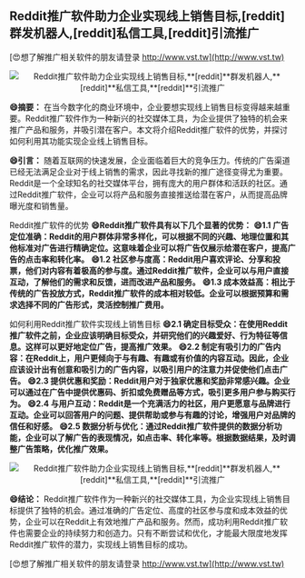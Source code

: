 ## **Reddit推广软件助力企业实现线上销售目标,**[reddit]**群发机器人,**[reddit]**私信工具,**[reddit]**引流推广**

[😍想了解推广相关软件的朋友请登录 http://www.vst.tw](http://www.vst.tw)

 <center><img src="https://vst.tw/MP4/tuiguang/png/5.png" alt="Reddit推广软件助力企业实现线上销售目标,**[reddit]**群发机器人,**[reddit]**私信工具,**[reddit]**引流推广"></center>

**😄摘要：**
在当今数字化的商业环境中，企业要想实现线上销售目标变得越来越重要。Reddit推广软件作为一种新兴的社交媒体工具，为企业提供了独特的机会来推广产品和服务，并吸引潜在客户。本文将介绍Reddit推广软件的优势，并探讨如何利用其功能实现企业线上销售目标。

**😄引言：**
随着互联网的快速发展，企业面临着巨大的竞争压力。传统的广告渠道已经无法满足企业对于线上销售的需求，因此寻找新的推广途径变得尤为重要。Reddit是一个全球知名的社交媒体平台，拥有庞大的用户群体和活跃的社区。通过Reddit推广软件，企业可以将产品和服务直接推送给潜在客户，从而提高品牌曝光度和销售量。

Reddit推广软件的优势
**😄Reddit推广软件具有以下几个显著的优势：**
**😄1.1 广告定位准确：Reddit的用户群体非常多样化，可以根据不同的兴趣、地理位置和其他标准对广告进行精确定位。这意味着企业可以将广告仅展示给潜在客户，提高广告的点击率和转化率。**
**😄1.2 社区参与度高：Reddit用户喜欢评论、分享和投票，他们对内容有着极高的参与度。通过Reddit推广软件，企业可以与用户直接互动，了解他们的需求和反馈，进而改进产品和服务。**
**😄1.3 成本效益高：相比于传统的广告投放方式，Reddit推广软件的成本相对较低。企业可以根据预算和需求选择不同的广告形式，灵活控制推广费用。**

如何利用Reddit推广软件实现线上销售目标
**😄2.1 确定目标受众：在使用Reddit推广软件之前，企业应该明确目标受众，并研究他们的兴趣爱好、行为特征等信息。这样可以更好地定位广告，提高推广效果。**
**😄2.2 制定有吸引力的广告内容：在Reddit上，用户更倾向于与有趣、有趣或有价值的内容互动。因此，企业应该设计出有创意和吸引力的广告内容，以吸引用户的注意力并促使他们点击广告。**
**😄2.3 提供优惠和奖励：Reddit用户对于独家优惠和奖励非常感兴趣。企业可以通过在广告中提供优惠码、折扣或免费赠品等方式，吸引更多用户参与购买行为。**
**😄2.4 与用户互动：Reddit是一个充满活力的社区，用户更愿意与品牌进行互动。企业可以回答用户的问题、提供帮助或参与有趣的讨论，增强用户对品牌的信任和好感。**
**😄2.5 数据分析与优化：通过Reddit推广软件提供的数据分析功能，企业可以了解广告的表现情况，如点击率、转化率等。根据数据结果，及时调整广告策略，优化推广效果。**

 <center><img src="https://vst.tw/MP4/tuiguang/png/4.png" alt="Reddit推广软件助力企业实现线上销售目标,**[reddit]**群发机器人,**[reddit]**私信工具,**[reddit]**引流推广"></center>

**😄结论：**
Reddit推广软件作为一种新兴的社交媒体工具，为企业实现线上销售目标提供了独特的机会。通过准确的广告定位、高度的社区参与度和成本效益的优势，企业可以在Reddit上有效地推广产品和服务。然而，成功利用Reddit推广软件也需要企业的持续努力和创造力。只有不断尝试和优化，才能最大限度地发挥Reddit推广软件的潜力，实现线上销售目标的成功。

[😍想了解推广相关软件的朋友请登录 http://www.vst.tw](http://www.vst.tw)



